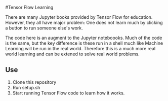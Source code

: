 #Tensor Flow Learning

There are many Jupyter books provided by Tensor Flow for education.  However, they all have major problem:  One does not learn much by clicking a button to run someone else's work.

The code here is an augment to the Jupyter noteboooks.  Much of the code is the same, but the key difference is these run in a shell much like Machine Learning will be run in the real world.  Therefore this is a much more real world learning and can be extened to solve real world problems.

## Use
1. Clone this repository
1. Run setup.sh
1. Start running Tensor Flow code to learn how it works.
